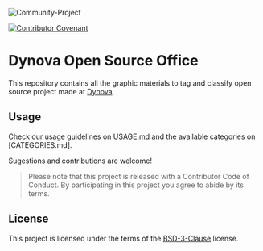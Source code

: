 ![Community-Project](https://gitlab.com/softbutterfly/open-source/open-source-office/-/raw/master/assets/dynova/softbutterfly-open-source--banner--community-project.png)

[![Contributor Covenant](https://img.shields.io/badge/Contributor%20Covenant-v2.0%20adopted-ff69b4.svg)](code_of_conduct.md)

# Dynova Open Source Office

This repository contains all the graphic materials to tag and classify open source project made at [Dynova]

## Usage

Check our usage guidelines on [USAGE.md] and the available categories on [CATEGORIES.md].

Sugestions and contributions are welcome!

> Please note that this project is released with a Contributor Code of Conduct. By participating in this project you agree to abide by its terms.

## License

This project is licensed under the terms of the [BSD-3-Clause] license.

[Dynova]: https://softbutterfly.io/
[USAGE.md]: USAGE.md
[CATALOG.md]: CATALOG.md
[BSD-3-Clause]: LICENSE.txt
